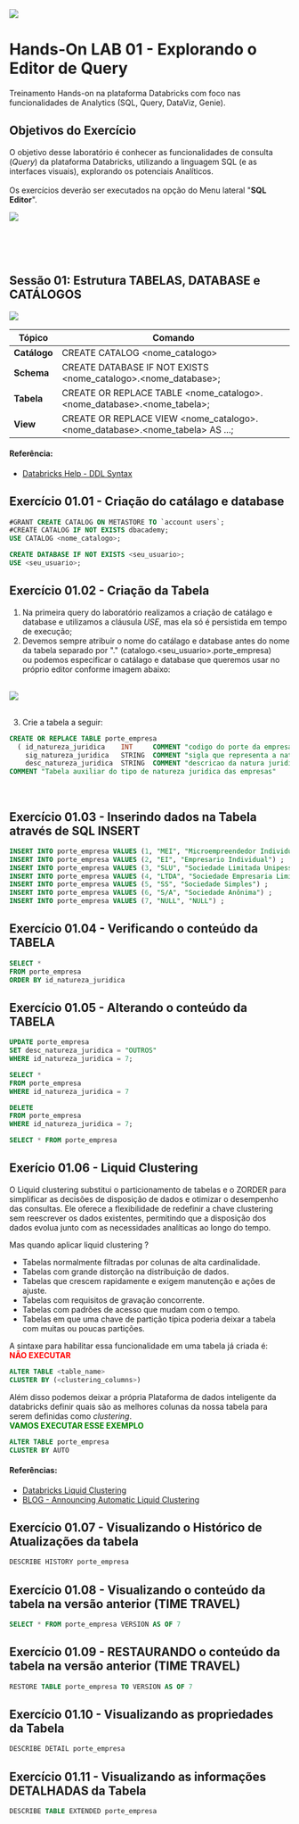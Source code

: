 
<img src="https://raw.githubusercontent.com/Databricks-BR/lab_sql/main/images/header_handson_sql.png">

# Hands-On LAB 01 - Explorando o Editor de Query

Treinamento Hands-on na plataforma Databricks com foco nas funcionalidades de Analytics (SQL, Query, DataViz, Genie).


## Objetivos do Exercício

O objetivo desse laboratório é conhecer as funcionalidades de consulta (_Query_) da plataforma Databricks, utilizando a linguagem SQL (e as interfaces visuais), explorando os potenciais Analíticos. </br>
</br>
Os exercícios deverão ser executados na opção do Menu lateral "**SQL Editor**".

<img src="https://github.com/Gabriel-Rangel/lab_sql/blob/main/images/v2_lab01_1.png?raw=true">


</br></br></br>
## Sessão 01:  Estrutura TABELAS, DATABASE e CATÁLOGOS

<img src="https://raw.githubusercontent.com/Databricks-BR/lab_sql/main/images/lab01_uc.png">


| Tópico | Comando |
| -- | -- |
| **Catálogo** | CREATE CATALOG <nome_catalogo> |
| **Schema** | CREATE DATABASE IF NOT EXISTS <nome_catalogo>.<nome_database>; |
| **Tabela** | CREATE OR REPLACE TABLE  <nome_catalogo>.<nome_database>.<nome_tabela>; |
| **View** |  CREATE OR REPLACE VIEW  <nome_catalogo>.<nome_database>.<nome_tabela> AS ...; |

#### Referência:
* [Databricks Help - DDL Syntax](https://docs.databricks.com/sql/language-manual/sql-ref-syntax-ddl-create-table.html)

## Exercício 01.01 - Criação do catálago e database

``` sql
#GRANT CREATE CATALOG ON METASTORE TO `account users`;
#CREATE CATALOG IF NOT EXISTS dbacademy;
USE CATALOG <nome_catalogo>;

CREATE DATABASE IF NOT EXISTS <seu_usuario>;
USE <seu_usuario>;
```

## Exercício 01.02 - Criação da Tabela
1. Na primeira query do laboratório realizamos a criação de catálago e database e utilizamos a cláusula *USE*, mas ela só é persistida em tempo de execução;
2. Devemos sempre atribuir o nome do catálago e database antes do nome da tabela separado por "." (catalogo.<seu_usuario>.porte_empresa)</br>
ou podemos especificar o catálago e database que queremos usar no próprio editor conforme imagem abaixo:
</br></br>
<img src="https://github.com/Gabriel-Rangel/lab_sql/blob/main/images/v2_lab01_setcatalago.png?raw=true">
</br></br>

3. Crie a tabela a seguir:

``` sql
CREATE OR REPLACE TABLE porte_empresa 
  ( id_natureza_juridica    INT     COMMENT "codigo do porte da empresa",
    sig_natureza_juridica   STRING  COMMENT "sigla que representa a natureza juridica da empresa",
    desc_natureza_juridica  STRING  COMMENT "descricao da natura juridica" )
COMMENT "Tabela auxiliar do tipo de natureza juridica das empresas"
```
</br>

 ## Exercício 01.03 - Inserindo dados na Tabela através de SQL INSERT

 ``` sql
 INSERT INTO porte_empresa VALUES (1, "MEI", "Microempreendedor Individual") ;
 INSERT INTO porte_empresa VALUES (2, "EI", "Empresario Individual") ;
 INSERT INTO porte_empresa VALUES (3, "SLU", "Sociedade Limitada Unipessoal") ;
 INSERT INTO porte_empresa VALUES (4, "LTDA", "Sociedade Empresaria Limitada") ;
 INSERT INTO porte_empresa VALUES (5, "SS", "Sociedade Simples") ;
 INSERT INTO porte_empresa VALUES (6, "S/A", "Sociedade Anônima") ;
 INSERT INTO porte_empresa VALUES (7, "NULL", "NULL") ;
```

 ## Exercício 01.04 - Verificando o conteúdo da TABELA

 ``` sql
SELECT * 
FROM porte_empresa 
ORDER BY id_natureza_juridica
```

 ## Exercício 01.05 - Alterando o conteúdo da TABELA

 ``` sql
UPDATE porte_empresa  
SET desc_natureza_juridica = "OUTROS" 
WHERE id_natureza_juridica = 7;
```

``` sql
SELECT * 
FROM porte_empresa
WHERE id_natureza_juridica = 7
```

``` sql
DELETE 
FROM porte_empresa 
WHERE id_natureza_juridica = 7;
```

``` sql
SELECT * FROM porte_empresa
```

## Exerício 01.06 - Liquid Clustering
O Liquid clustering substitui o particionamento de tabelas e o ZORDER para simplificar as decisões de disposição de dados e otimizar o desempenho das consultas. Ele oferece a flexibilidade de redefinir a chave clustering sem reescrever os dados existentes, permitindo que a disposição dos dados evolua junto com as necessidades analíticas ao longo do tempo.

Mas quando aplicar liquid clustering ?
* Tabelas normalmente filtradas por colunas de alta cardinalidade.</br>
* Tabelas com grande distorção na distribuição de dados.</br>
* Tabelas que crescem rapidamente e exigem manutenção e ações de ajuste.</br>
* Tabelas com requisitos de gravação concorrente.</br>
* Tabelas com padrões de acesso que mudam com o tempo.</br>
* Tabelas em que uma chave de partição típica poderia deixar a tabela com muitas ou poucas partições.</br>

A sintaxe para habilitar essa funcionalidade em uma tabela já criada é: </br>
<span style="color:red"> **NÃO EXECUTAR** </span>
```sql
ALTER TABLE <table_name>
CLUSTER BY (<clustering_columns>)
```
Além disso podemos deixar a própria Plataforma de dados inteligente da databricks definir quais são as melhores colunas da nossa tabela para serem definidas como *clustering*.</br>
<span style="color:green"> **VAMOS EXECUTAR ESSE EXEMPLO** </span>
```sql
ALTER TABLE porte_empresa
CLUSTER BY AUTO
```
#### Referências:
* [Databricks Liquid Clustering](https://docs.databricks.com/aws/pt/delta/clustering)
* [BLOG - Announcing Automatic Liquid Clustering](https://www.databricks.com/blog/announcing-automatic-liquid-clustering)

## Exercício 01.07 - Visualizando o Histórico de Atualizações da tabela

 ``` sql
DESCRIBE HISTORY porte_empresa 
```

## Exercício 01.08 - Visualizando o conteúdo da tabela na versão anterior (TIME TRAVEL)

 ``` sql
SELECT * FROM porte_empresa VERSION AS OF 7
```

## Exercício 01.09 - RESTAURANDO o conteúdo da tabela na versão anterior (TIME TRAVEL)

 ``` sql
RESTORE TABLE porte_empresa TO VERSION AS OF 7
```

## Exercício 01.10 - Visualizando as propriedades da Tabela

 ``` sql
DESCRIBE DETAIL porte_empresa 
```

## Exercício 01.11 - Visualizando as informações DETALHADAS da Tabela

 ``` sql
DESCRIBE TABLE EXTENDED porte_empresa
```
